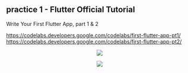 ## practice 1 - Flutter Official Tutorial
Write Your First Flutter App, part 1 & 2

https://codelabs.developers.google.com/codelabs/first-flutter-app-pt1/ https://codelabs.developers.google.com/codelabs/first-flutter-app-pt2/

<p align="center">
  <img src="https://user-images.githubusercontent.com/28642472/43038963-548a55aa-8d5e-11e8-963e-1423bd2ca0ef.png">
</p>

<p align="center">
  <img src="https://user-images.githubusercontent.com/28642472/43038965-59f97a34-8d5e-11e8-91aa-3170885f6ebb.png">
</p>
